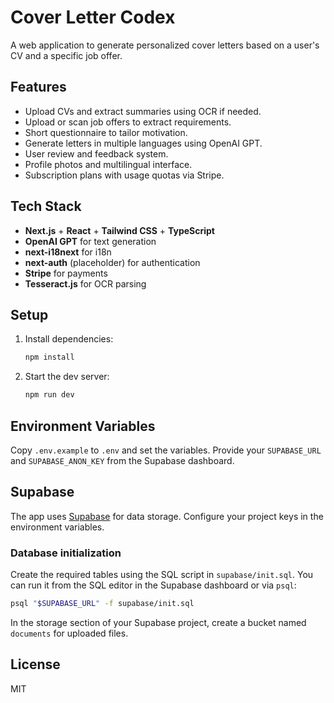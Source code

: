 # Cover Letter Codex

A web application to generate personalized cover letters based on a user's CV and a specific job offer.

## Features
- Upload CVs and extract summaries using OCR if needed.
- Upload or scan job offers to extract requirements.
- Short questionnaire to tailor motivation.
- Generate letters in multiple languages using OpenAI GPT.
- User review and feedback system.
- Profile photos and multilingual interface.
- Subscription plans with usage quotas via Stripe.

## Tech Stack
- **Next.js** + **React** + **Tailwind CSS** + **TypeScript**
- **OpenAI GPT** for text generation
- **next-i18next** for i18n
- **next-auth** (placeholder) for authentication
- **Stripe** for payments
- **Tesseract.js** for OCR parsing

## Setup
1. Install dependencies:
   ```bash
   npm install
   ```
2. Start the dev server:
   ```bash
   npm run dev
   ```

## Environment Variables

Copy `.env.example` to `.env` and set the variables. Provide your `SUPABASE_URL` and `SUPABASE_ANON_KEY` from the Supabase dashboard.

## Supabase
The app uses [Supabase](https://supabase.com/) for data storage. Configure your project keys in the environment variables.

### Database initialization
Create the required tables using the SQL script in `supabase/init.sql`. You can run it from the SQL editor in the Supabase dashboard or via `psql`:

```bash
psql "$SUPABASE_URL" -f supabase/init.sql
```

In the storage section of your Supabase project, create a bucket named `documents` for uploaded files.

## License
MIT
